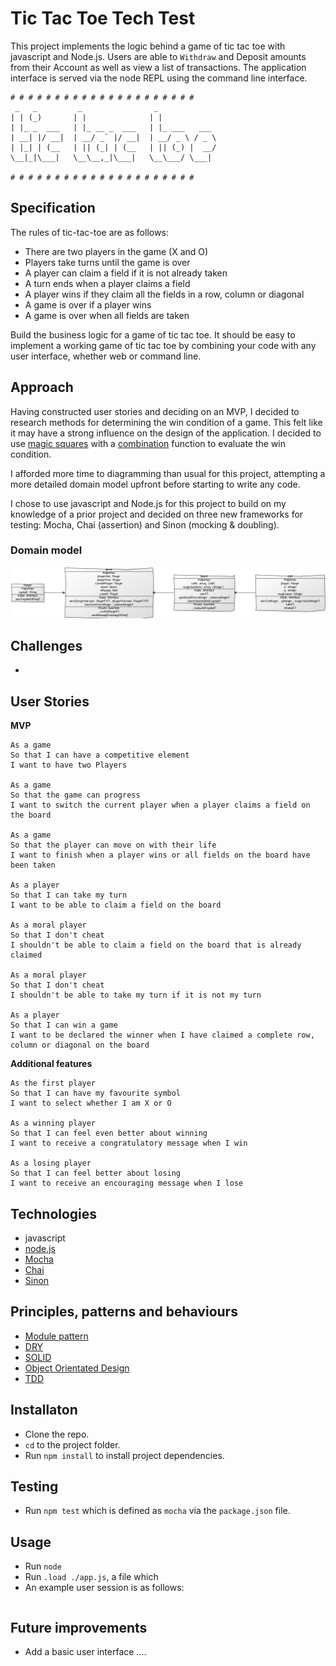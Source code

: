 # Tic Tac Toe Tech Test
This project implements the logic behind a game of tic tac toe with javascript and Node.js. Users are able to `Withdraw` and Deposit amounts from their Account as well as view a list of transactions. The application interface is served via the node REPL using the command line interface.

```
# # # # # # # # # # # # # # # # # # # # #
 _   _         _                _             
| | (_)       | |              | |            
| |_ _  ___   | |_ __ _  ___   | |_ ___   ___
| __| |/ __|  | __/ _` |/ __|  | __/ _ \ / _ \
| |_| | (__   | || (_| | (__   | || (_) |  __/
\__|_|\___|   \__\__,_|\___|   \__\___/ \___|

# # # # # # # # # # # # # # # # # # # # #
```

## Specification
The rules of tic-tac-toe are as follows:

- There are two players in the game (X and O)
- Players take turns until the game is over
- A player can claim a field if it is not already taken
- A turn ends when a player claims a field
- A player wins if they claim all the fields in a row, column or diagonal
- A game is over if a player wins
- A game is over when all fields are taken

Build the business logic for a game of tic tac toe. It should be easy to implement a working game of tic tac toe by combining your code with any user interface, whether web or command line.

## Approach
Having constructed user stories and deciding on an MVP, I decided to research methods for determining the win condition of a game. This felt like it may have a strong influence on the design of the application. I decided to use [magic squares](https://en.wikipedia.org/wiki/Magic_square) with a [combination](https://en.wikipedia.org/wiki/Combination) function to evaluate the win condition.

I afforded more time to diagramming than usual for this project, attempting a more detailed domain model upfront before starting to write any code.

I chose to use javascript and Node.js for this project to build on my knowledge of a prior project and decided on three new frameworks for testing: Mocha, Chai (assertion) and Sinon (mocking & doubling).

### Domain model
![Domain Model](https://github.com/joemaidman/tic-tac-toe/blob/master/screenshots/domainModelTicTacToe.png)

## Challenges
-

## User Stories
**MVP**
```
As a game
So that I can have a competitive element
I want to have two Players

As a game
So that the game can progress
I want to switch the current player when a player claims a field on the board

As a game
So that the player can move on with their life
I want to finish when a player wins or all fields on the board have been taken

As a player
So that I can take my turn
I want to be able to claim a field on the board

As a moral player
So that I don't cheat
I shouldn't be able to claim a field on the board that is already claimed

As a moral player
So that I don't cheat
I shouldn't be able to take my turn if it is not my turn

As a player
So that I can win a game
I want to be declared the winner when I have claimed a complete row, column or diagonal on the board
```

**Additional features**
```
As the first player
So that I can have my favourite symbol
I want to select whether I am X or O

As a winning player
So that I can feel even better about winning
I want to receive a congratulatory message when I win

As a losing player
So that I can feel better about losing
I want to receive an encouraging message when I lose
```

## Technologies
- javascript
- [node.js](https://nodejs.org/en/)
- [Mocha](https://mochajs.org/)
- [Chai](http://chaijs.com/)
- [Sinon](http://sinonjs.org/)

## Principles, patterns and behaviours
- [Module pattern](https://en.wikipedia.org/wiki/Module_pattern)
- [DRY](https://en.wikipedia.org/wiki/Don%27t_repeat_yourself)
- [SOLID](https://en.wikipedia.org/wiki/SOLID_(object-oriented_design))
- [Object Orientated Design](https://en.wikipedia.org/wiki/Object-oriented_programming)
- [TDD](https://en.wikipedia.org/wiki/Test-driven_development)

## Installaton
- Clone the repo.
- `cd` to the project folder.
- Run `npm install` to install project dependencies.

## Testing
- Run `npm test` which is defined as `mocha` via the `package.json` file.

## Usage
- Run `node`
- Run `.load ./app.js`, a file which
- An example user session is as follows:

```

```

## Future improvements
- Add a basic user interface
....
